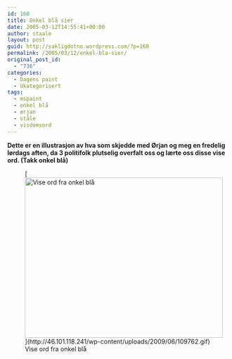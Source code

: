 ```yaml
---
id: 160
title: Onkel blå sier
date: 2005-03-12T14:55:41+00:00
author: staale
layout: post
guid: http://sakligdotno.wordpress.com/?p=160
permalink: /2005/03/12/onkel-bla-sier/
original_post_id:
  - "736"
categories:
  - Dagens paint
  - Ukategorisert
tags:
  - mspaint
  - onkel blå
  - ørjan
  - ståle
  - visdomsord
---
```

**Dette er en illustrasjon av hva som skjedde med Ørjan og meg en fredelig lørdags aften, da 3 politifolk plutselig overfalt oss og lærte oss disse vise ord. (Takk onkel blå)**
  
<figure id="attachment_161" style="width: 450px" class="wp-caption aligncenter">[<img src="http://46.101.118.241/wp-content/uploads/2009/06/109762.gif" alt="Vise ord fra onkel blå" title="109762" width="450" height="364" class="size-full wp-image-161" />](http://46.101.118.241/wp-content/uploads/2009/06/109762.gif)<figcaption class="wp-caption-text">Vise ord fra onkel blå</figcaption></figure>